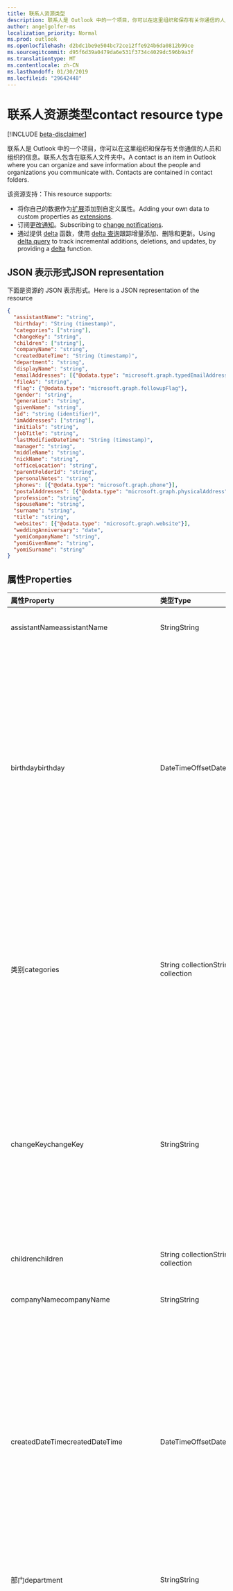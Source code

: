 ```yaml
---
title: 联系人资源类型
description: 联系人是 Outlook 中的一个项目，你可以在这里组织和保存有关你通信的人员和组织的信息。联系人包含在联系人文件夹中。
author: angelgolfer-ms
localization_priority: Normal
ms.prod: outlook
ms.openlocfilehash: d2bdc1be9e504bc72ce12ffe924b6da0812b99ce
ms.sourcegitcommit: d95f6d39a0479da6e531f3734c4029dc596b9a3f
ms.translationtype: MT
ms.contentlocale: zh-CN
ms.lasthandoff: 01/30/2019
ms.locfileid: "29642448"
---
```

# <a name="contact-resource-type"></a><span data-ttu-id="4ddf6-104">联系人资源类型</span><span class="sxs-lookup"><span data-stu-id="4ddf6-104">contact resource type</span></span>

[!INCLUDE [beta-disclaimer](../../includes/beta-disclaimer.md)]

<span data-ttu-id="4ddf6-p102">联系人是 Outlook 中的一个项目，你可以在这里组织和保存有关你通信的人员和组织的信息。联系人包含在联系人文件夹中。</span><span class="sxs-lookup"><span data-stu-id="4ddf6-p102">A contact is an item in Outlook where you can organize and save information about the people and organizations you communicate with. Contacts are contained in contact folders.</span></span>

<span data-ttu-id="4ddf6-107">该资源支持：</span><span class="sxs-lookup"><span data-stu-id="4ddf6-107">This resource supports:</span></span>

- <span data-ttu-id="4ddf6-108">将你自己的数据作为[扩展](/graph/extensibility-overview)添加到自定义属性。</span><span class="sxs-lookup"><span data-stu-id="4ddf6-108">Adding your own data to custom properties as [extensions](/graph/extensibility-overview).</span></span>
- <span data-ttu-id="4ddf6-109">订阅[更改通知](/graph/webhooks)。</span><span class="sxs-lookup"><span data-stu-id="4ddf6-109">Subscribing to [change notifications](/graph/webhooks).</span></span>
- <span data-ttu-id="4ddf6-110">通过提供 [delta](../api/contact-delta.md) 函数，使用 [delta 查询](/graph/delta-query-overview)跟踪增量添加、删除和更新。</span><span class="sxs-lookup"><span data-stu-id="4ddf6-110">Using [delta query](/graph/delta-query-overview) to track incremental additions, deletions, and updates, by providing a [delta](../api/contact-delta.md) function.</span></span>

## <a name="json-representation"></a><span data-ttu-id="4ddf6-111">JSON 表示形式</span><span class="sxs-lookup"><span data-stu-id="4ddf6-111">JSON representation</span></span>

<span data-ttu-id="4ddf6-112">下面是资源的 JSON 表示形式。</span><span class="sxs-lookup"><span data-stu-id="4ddf6-112">Here is a JSON representation of the resource</span></span>

<!-- {
  "blockType": "resource",
  "optionalProperties": [
    "extensions",
    "multiValueExtendedProperties",
    "photo",
    "singleValueExtendedProperties"
  ],
  "@odata.type": "microsoft.graph.contact"
}-->

```json
{
  "assistantName": "string",
  "birthday": "String (timestamp)",
  "categories": ["string"],
  "changeKey": "string",
  "children": ["string"],
  "companyName": "string",
  "createdDateTime": "String (timestamp)",
  "department": "string",
  "displayName": "string",
  "emailAddresses": [{"@odata.type": "microsoft.graph.typedEmailAddress"}],
  "fileAs": "string",
  "flag": {"@odata.type": "microsoft.graph.followupFlag"},
  "gender": "string",
  "generation": "string",
  "givenName": "string",
  "id": "string (identifier)",
  "imAddresses": ["string"],
  "initials": "string",
  "jobTitle": "string",
  "lastModifiedDateTime": "String (timestamp)",
  "manager": "string",
  "middleName": "string",
  "nickName": "string",
  "officeLocation": "string",
  "parentFolderId": "string",
  "personalNotes": "string",
  "phones": [{"@odata.type": "microsoft.graph.phone"}],
  "postalAddresses": [{"@odata.type": "microsoft.graph.physicalAddress"}],
  "profession": "string",
  "spouseName": "string",
  "surname": "string",
  "title": "string",
  "websites": [{"@odata.type": "microsoft.graph.website"}],
  "weddingAnniversary": "date",
  "yomiCompanyName": "string",
  "yomiGivenName": "string",
  "yomiSurname": "string"
}

```
## <a name="properties"></a><span data-ttu-id="4ddf6-113">属性</span><span class="sxs-lookup"><span data-stu-id="4ddf6-113">Properties</span></span>
| <span data-ttu-id="4ddf6-114">属性</span><span class="sxs-lookup"><span data-stu-id="4ddf6-114">Property</span></span>     | <span data-ttu-id="4ddf6-115">类型</span><span class="sxs-lookup"><span data-stu-id="4ddf6-115">Type</span></span>   |<span data-ttu-id="4ddf6-116">说明</span><span class="sxs-lookup"><span data-stu-id="4ddf6-116">Description</span></span>|
|:---------------|:--------|:----------|
|<span data-ttu-id="4ddf6-117">assistantName</span><span class="sxs-lookup"><span data-stu-id="4ddf6-117">assistantName</span></span>|<span data-ttu-id="4ddf6-118">String</span><span class="sxs-lookup"><span data-stu-id="4ddf6-118">String</span></span>|<span data-ttu-id="4ddf6-119">联系人助理的姓名。</span><span class="sxs-lookup"><span data-stu-id="4ddf6-119">The name of the contact's assistant.</span></span>|
|<span data-ttu-id="4ddf6-120">birthday</span><span class="sxs-lookup"><span data-stu-id="4ddf6-120">birthday</span></span>|<span data-ttu-id="4ddf6-121">DateTimeOffset</span><span class="sxs-lookup"><span data-stu-id="4ddf6-121">DateTimeOffset</span></span>|<span data-ttu-id="4ddf6-p103">联系人的生日。时间戳类型表示使用 ISO 8601 格式的日期和时间信息，并且始终处于 UTC 时间。例如，2014 年 1 月 1 日午夜 UTC 类似于如下形式：`'2014-01-01T00:00:00Z'`</span><span class="sxs-lookup"><span data-stu-id="4ddf6-p103">The contact's birthday. The Timestamp type represents date and time information using ISO 8601 format and is always in UTC time. For example, midnight UTC on Jan 1, 2014 would look like this: `'2014-01-01T00:00:00Z'`</span></span>|
|<span data-ttu-id="4ddf6-125">类别</span><span class="sxs-lookup"><span data-stu-id="4ddf6-125">categories</span></span>|<span data-ttu-id="4ddf6-126">String collection</span><span class="sxs-lookup"><span data-stu-id="4ddf6-126">String collection</span></span>|<span data-ttu-id="4ddf6-127">与联系人关联的类别。</span><span class="sxs-lookup"><span data-stu-id="4ddf6-127">The categories associated with the contact.</span></span> <span data-ttu-id="4ddf6-128">每个类别对应于为用户定义的 [outlookCategory](outlookcategory.md) 的 **displayName** 属性。</span><span class="sxs-lookup"><span data-stu-id="4ddf6-128">Each category corresponds to the **displayName** property of an [outlookCategory](outlookcategory.md) defined for the user.</span></span>|
|<span data-ttu-id="4ddf6-129">changeKey</span><span class="sxs-lookup"><span data-stu-id="4ddf6-129">changeKey</span></span>|<span data-ttu-id="4ddf6-130">String</span><span class="sxs-lookup"><span data-stu-id="4ddf6-130">String</span></span>|<span data-ttu-id="4ddf6-p105">标识联系人的版本。每次联系人更改时，ChangeKey 也将更改。这样，Exchange 可以将更改应用于该对象的正确版本。</span><span class="sxs-lookup"><span data-stu-id="4ddf6-p105">Identifies the version of the contact. Every time the contact is changed, ChangeKey changes as well. This allows Exchange to apply changes to the correct version of the object.</span></span>|
|<span data-ttu-id="4ddf6-134">children</span><span class="sxs-lookup"><span data-stu-id="4ddf6-134">children</span></span>|<span data-ttu-id="4ddf6-135">String collection</span><span class="sxs-lookup"><span data-stu-id="4ddf6-135">String collection</span></span>|<span data-ttu-id="4ddf6-136">联系人子女的姓名。</span><span class="sxs-lookup"><span data-stu-id="4ddf6-136">The names of the contact's children.</span></span>|
|<span data-ttu-id="4ddf6-137">companyName</span><span class="sxs-lookup"><span data-stu-id="4ddf6-137">companyName</span></span>|<span data-ttu-id="4ddf6-138">String</span><span class="sxs-lookup"><span data-stu-id="4ddf6-138">String</span></span>|<span data-ttu-id="4ddf6-139">联系人所在公司的名称。</span><span class="sxs-lookup"><span data-stu-id="4ddf6-139">The name of the contact's company.</span></span>|
|<span data-ttu-id="4ddf6-140">createdDateTime</span><span class="sxs-lookup"><span data-stu-id="4ddf6-140">createdDateTime</span></span>|<span data-ttu-id="4ddf6-141">DateTimeOffset</span><span class="sxs-lookup"><span data-stu-id="4ddf6-141">DateTimeOffset</span></span>|<span data-ttu-id="4ddf6-p106">创建联系人的时间。时间戳类型表示使用 ISO 8601 格式的日期和时间信息，并且始终处于 UTC 时间。例如，2014 年 1 月 1 日午夜 UTC 类似于如下形式：`'2014-01-01T00:00:00Z'`</span><span class="sxs-lookup"><span data-stu-id="4ddf6-p106">The time the contact was created. The Timestamp type represents date and time information using ISO 8601 format and is always in UTC time. For example, midnight UTC on Jan 1, 2014 would look like this: `'2014-01-01T00:00:00Z'`</span></span>|
|<span data-ttu-id="4ddf6-145">部门</span><span class="sxs-lookup"><span data-stu-id="4ddf6-145">department</span></span>|<span data-ttu-id="4ddf6-146">String</span><span class="sxs-lookup"><span data-stu-id="4ddf6-146">String</span></span>|<span data-ttu-id="4ddf6-147">联系人所在的部门。</span><span class="sxs-lookup"><span data-stu-id="4ddf6-147">The contact's department.</span></span>|
|<span data-ttu-id="4ddf6-148">displayName</span><span class="sxs-lookup"><span data-stu-id="4ddf6-148">displayName</span></span>|<span data-ttu-id="4ddf6-149">String</span><span class="sxs-lookup"><span data-stu-id="4ddf6-149">String</span></span>|<span data-ttu-id="4ddf6-150">联系人的显示名称。</span><span class="sxs-lookup"><span data-stu-id="4ddf6-150">The contact's display name.</span></span> <span data-ttu-id="4ddf6-151">您可以[创建](../api/user-post-contacts.md)或[更新](../api/contact-update.md)操作中指定的显示名称。</span><span class="sxs-lookup"><span data-stu-id="4ddf6-151">You can specify the display name in a [create](../api/user-post-contacts.md) or [update](../api/contact-update.md) operation.</span></span> <span data-ttu-id="4ddf6-152">请注意，以后对其他属性更新可能会导致自动生成的值覆盖已指定的显示名称值。</span><span class="sxs-lookup"><span data-stu-id="4ddf6-152">Note that later updates to other properties may cause an automatically generated value to overwrite the displayName value you have specified.</span></span> <span data-ttu-id="4ddf6-153">若要保留现有的值，请始终作为[更新](../api/contact-update.md)操作中的 displayName 包括它。</span><span class="sxs-lookup"><span data-stu-id="4ddf6-153">To preserve a pre-existing value, always include it as displayName in an [update](../api/contact-update.md) operation.</span></span>|
|<span data-ttu-id="4ddf6-154">emailAddresses</span><span class="sxs-lookup"><span data-stu-id="4ddf6-154">emailAddresses</span></span>|<span data-ttu-id="4ddf6-155">[typedEmailAddress](typedemailaddress.md)集合</span><span class="sxs-lookup"><span data-stu-id="4ddf6-155">[typedEmailAddress](typedemailaddress.md) collection</span></span>|<span data-ttu-id="4ddf6-156">联系人的电子邮件地址。</span><span class="sxs-lookup"><span data-stu-id="4ddf6-156">The contact's email addresses.</span></span>|
|<span data-ttu-id="4ddf6-157">fileAs</span><span class="sxs-lookup"><span data-stu-id="4ddf6-157">fileAs</span></span>|<span data-ttu-id="4ddf6-158">String</span><span class="sxs-lookup"><span data-stu-id="4ddf6-158">String</span></span>|<span data-ttu-id="4ddf6-159">联系人备案的姓名。</span><span class="sxs-lookup"><span data-stu-id="4ddf6-159">The name the contact is filed under.</span></span>|
|<span data-ttu-id="4ddf6-160">flag</span><span class="sxs-lookup"><span data-stu-id="4ddf6-160">flag</span></span>|[<span data-ttu-id="4ddf6-161">followupFlag</span><span class="sxs-lookup"><span data-stu-id="4ddf6-161">followupFlag</span></span>](followupflag.md)|<span data-ttu-id="4ddf6-162">标志值，该值指示状态、 开始日期、 截止日期或为该联系人的完成日期。</span><span class="sxs-lookup"><span data-stu-id="4ddf6-162">The flag value that indicates the status, start date, due date, or completion date for the contact.</span></span> |
|<span data-ttu-id="4ddf6-163">gender</span><span class="sxs-lookup"><span data-stu-id="4ddf6-163">gender</span></span> |<span data-ttu-id="4ddf6-164">String</span><span class="sxs-lookup"><span data-stu-id="4ddf6-164">String</span></span> |<span data-ttu-id="4ddf6-165">联系人的性别。</span><span class="sxs-lookup"><span data-stu-id="4ddf6-165">The contact's gender.</span></span> |
|<span data-ttu-id="4ddf6-166">generation</span><span class="sxs-lookup"><span data-stu-id="4ddf6-166">generation</span></span>|<span data-ttu-id="4ddf6-167">String</span><span class="sxs-lookup"><span data-stu-id="4ddf6-167">String</span></span>|<span data-ttu-id="4ddf6-168">联系人所属的代。</span><span class="sxs-lookup"><span data-stu-id="4ddf6-168">The contact's generation.</span></span>|
|<span data-ttu-id="4ddf6-169">givenName</span><span class="sxs-lookup"><span data-stu-id="4ddf6-169">givenName</span></span>|<span data-ttu-id="4ddf6-170">String</span><span class="sxs-lookup"><span data-stu-id="4ddf6-170">String</span></span>|<span data-ttu-id="4ddf6-171">联系人的名。</span><span class="sxs-lookup"><span data-stu-id="4ddf6-171">The contact's given name.</span></span>|
|<span data-ttu-id="4ddf6-172">id</span><span class="sxs-lookup"><span data-stu-id="4ddf6-172">id</span></span>|<span data-ttu-id="4ddf6-173">String</span><span class="sxs-lookup"><span data-stu-id="4ddf6-173">String</span></span>|<span data-ttu-id="4ddf6-p108">联系人的唯一标识符。只读。</span><span class="sxs-lookup"><span data-stu-id="4ddf6-p108">The contact's unique identifier. Read-only.</span></span>|
|<span data-ttu-id="4ddf6-176">imAddresses</span><span class="sxs-lookup"><span data-stu-id="4ddf6-176">imAddresses</span></span>|<span data-ttu-id="4ddf6-177">String collection</span><span class="sxs-lookup"><span data-stu-id="4ddf6-177">String collection</span></span>|<span data-ttu-id="4ddf6-178">联系人的即时消息 (IM) 地址。</span><span class="sxs-lookup"><span data-stu-id="4ddf6-178">The contact's instant messaging (IM) addresses.</span></span>|
|<span data-ttu-id="4ddf6-179">initials</span><span class="sxs-lookup"><span data-stu-id="4ddf6-179">initials</span></span>|<span data-ttu-id="4ddf6-180">String</span><span class="sxs-lookup"><span data-stu-id="4ddf6-180">String</span></span>|<span data-ttu-id="4ddf6-181">联系人的姓名缩写。</span><span class="sxs-lookup"><span data-stu-id="4ddf6-181">The contact's initials.</span></span>|
|<span data-ttu-id="4ddf6-182">jobTitle</span><span class="sxs-lookup"><span data-stu-id="4ddf6-182">jobTitle</span></span>|<span data-ttu-id="4ddf6-183">String</span><span class="sxs-lookup"><span data-stu-id="4ddf6-183">String</span></span>|<span data-ttu-id="4ddf6-184">联系人的职务。</span><span class="sxs-lookup"><span data-stu-id="4ddf6-184">The contact’s job title.</span></span>|
|<span data-ttu-id="4ddf6-185">lastModifiedDateTime</span><span class="sxs-lookup"><span data-stu-id="4ddf6-185">lastModifiedDateTime</span></span>|<span data-ttu-id="4ddf6-186">DateTimeOffset</span><span class="sxs-lookup"><span data-stu-id="4ddf6-186">DateTimeOffset</span></span>|<span data-ttu-id="4ddf6-p109">修改联系人的时间。时间戳类型表示使用 ISO 8601 格式的日期和时间信息，并且始终处于 UTC 时间。例如，2014 年 1 月 1 日午夜 UTC 类似于如下形式：`'2014-01-01T00:00:00Z'`</span><span class="sxs-lookup"><span data-stu-id="4ddf6-p109">The time the contact was modified. The Timestamp type represents date and time information using ISO 8601 format and is always in UTC time. For example, midnight UTC on Jan 1, 2014 would look like this: `'2014-01-01T00:00:00Z'`</span></span>|
|<span data-ttu-id="4ddf6-190">manager</span><span class="sxs-lookup"><span data-stu-id="4ddf6-190">manager</span></span>|<span data-ttu-id="4ddf6-191">String</span><span class="sxs-lookup"><span data-stu-id="4ddf6-191">String</span></span>|<span data-ttu-id="4ddf6-192">联系人经理的姓名。</span><span class="sxs-lookup"><span data-stu-id="4ddf6-192">The name of the contact's manager.</span></span>
|<span data-ttu-id="4ddf6-193">middleName</span><span class="sxs-lookup"><span data-stu-id="4ddf6-193">middleName</span></span>|<span data-ttu-id="4ddf6-194">String</span><span class="sxs-lookup"><span data-stu-id="4ddf6-194">String</span></span>|<span data-ttu-id="4ddf6-195">联系人的中间名。</span><span class="sxs-lookup"><span data-stu-id="4ddf6-195">The contact's middle name.</span></span>|
|<span data-ttu-id="4ddf6-196">nickName</span><span class="sxs-lookup"><span data-stu-id="4ddf6-196">nickName</span></span>|<span data-ttu-id="4ddf6-197">String</span><span class="sxs-lookup"><span data-stu-id="4ddf6-197">String</span></span>|<span data-ttu-id="4ddf6-198">联系人的昵称。</span><span class="sxs-lookup"><span data-stu-id="4ddf6-198">The contact's nickname.</span></span>|
|<span data-ttu-id="4ddf6-199">officeLocation</span><span class="sxs-lookup"><span data-stu-id="4ddf6-199">officeLocation</span></span>|<span data-ttu-id="4ddf6-200">String</span><span class="sxs-lookup"><span data-stu-id="4ddf6-200">String</span></span>|<span data-ttu-id="4ddf6-201">联系人的办公室位置。</span><span class="sxs-lookup"><span data-stu-id="4ddf6-201">The location of the contact's office.</span></span>|
|<span data-ttu-id="4ddf6-202">parentFolderId</span><span class="sxs-lookup"><span data-stu-id="4ddf6-202">parentFolderId</span></span>|<span data-ttu-id="4ddf6-203">String</span><span class="sxs-lookup"><span data-stu-id="4ddf6-203">String</span></span>|<span data-ttu-id="4ddf6-204">联系人的父文件夹 ID。</span><span class="sxs-lookup"><span data-stu-id="4ddf6-204">The ID of the contact's parent folder.</span></span>|
|<span data-ttu-id="4ddf6-205">personalNotes</span><span class="sxs-lookup"><span data-stu-id="4ddf6-205">personalNotes</span></span>|<span data-ttu-id="4ddf6-206">String</span><span class="sxs-lookup"><span data-stu-id="4ddf6-206">String</span></span>|<span data-ttu-id="4ddf6-207">有关联系人的用户备注。</span><span class="sxs-lookup"><span data-stu-id="4ddf6-207">The user's notes about the contact.</span></span>|
|<span data-ttu-id="4ddf6-208">phones</span><span class="sxs-lookup"><span data-stu-id="4ddf6-208">phones</span></span> |<span data-ttu-id="4ddf6-209">[phone](phone.md) collection</span><span class="sxs-lookup"><span data-stu-id="4ddf6-209">[phone](phone.md) collection</span></span> |<span data-ttu-id="4ddf6-210">例如，家庭电话、 移动电话和商务电话与该联系人，关联的电话号码。</span><span class="sxs-lookup"><span data-stu-id="4ddf6-210">Phone numbers associated with the contact, for example, home phone, mobile phone, and business phone.</span></span> |
|<span data-ttu-id="4ddf6-211">postalAddresses</span><span class="sxs-lookup"><span data-stu-id="4ddf6-211">postalAddresses</span></span> |<span data-ttu-id="4ddf6-212">[physicalAddress](physicaladdress.md)集合</span><span class="sxs-lookup"><span data-stu-id="4ddf6-212">[physicalAddress](physicaladdress.md) collection</span></span> |<span data-ttu-id="4ddf6-213">解决与该联系人，例如家庭地址和业务地址。</span><span class="sxs-lookup"><span data-stu-id="4ddf6-213">Addresses associated with the contact, for example, home address and business address.</span></span> |
|<span data-ttu-id="4ddf6-214">profession</span><span class="sxs-lookup"><span data-stu-id="4ddf6-214">profession</span></span>|<span data-ttu-id="4ddf6-215">String</span><span class="sxs-lookup"><span data-stu-id="4ddf6-215">String</span></span>|<span data-ttu-id="4ddf6-216">联系人的职业。</span><span class="sxs-lookup"><span data-stu-id="4ddf6-216">The contact's profession.</span></span>|
|<span data-ttu-id="4ddf6-217">spouseName</span><span class="sxs-lookup"><span data-stu-id="4ddf6-217">spouseName</span></span>|<span data-ttu-id="4ddf6-218">String</span><span class="sxs-lookup"><span data-stu-id="4ddf6-218">String</span></span>|<span data-ttu-id="4ddf6-219">联系人配偶/伴侣的姓名。</span><span class="sxs-lookup"><span data-stu-id="4ddf6-219">The name of the contact's spouse/partner.</span></span>|
|<span data-ttu-id="4ddf6-220">surname</span><span class="sxs-lookup"><span data-stu-id="4ddf6-220">surname</span></span>|<span data-ttu-id="4ddf6-221">String</span><span class="sxs-lookup"><span data-stu-id="4ddf6-221">String</span></span>|<span data-ttu-id="4ddf6-222">联系人的姓氏。</span><span class="sxs-lookup"><span data-stu-id="4ddf6-222">The contact's surname.</span></span>|
|<span data-ttu-id="4ddf6-223">title</span><span class="sxs-lookup"><span data-stu-id="4ddf6-223">title</span></span>|<span data-ttu-id="4ddf6-224">String</span><span class="sxs-lookup"><span data-stu-id="4ddf6-224">String</span></span>|<span data-ttu-id="4ddf6-225">联系人的职位。</span><span class="sxs-lookup"><span data-stu-id="4ddf6-225">The contact's title.</span></span>|
|<span data-ttu-id="4ddf6-226">websites</span><span class="sxs-lookup"><span data-stu-id="4ddf6-226">websites</span></span> |<span data-ttu-id="4ddf6-227">[website](website.md) collection</span><span class="sxs-lookup"><span data-stu-id="4ddf6-227">[website](website.md) collection</span></span>|<span data-ttu-id="4ddf6-228">与联系人关联的网站。</span><span class="sxs-lookup"><span data-stu-id="4ddf6-228">Web sites associated with the contact.</span></span> |
|<span data-ttu-id="4ddf6-229">weddingAnniversary</span><span class="sxs-lookup"><span data-stu-id="4ddf6-229">weddingAnniversary</span></span> |<span data-ttu-id="4ddf6-230">Date</span><span class="sxs-lookup"><span data-stu-id="4ddf6-230">Date</span></span> |<span data-ttu-id="4ddf6-231">联系人的婚礼周年日。</span><span class="sxs-lookup"><span data-stu-id="4ddf6-231">The contact's wedding anniversary.</span></span> |
|<span data-ttu-id="4ddf6-232">yomiCompanyName</span><span class="sxs-lookup"><span data-stu-id="4ddf6-232">yomiCompanyName</span></span>|<span data-ttu-id="4ddf6-233">String</span><span class="sxs-lookup"><span data-stu-id="4ddf6-233">String</span></span>|<span data-ttu-id="4ddf6-234">联系人的注音日文公司名称。</span><span class="sxs-lookup"><span data-stu-id="4ddf6-234">The phonetic Japanese company name of the contact.</span></span>|
|<span data-ttu-id="4ddf6-235">yomiGivenName</span><span class="sxs-lookup"><span data-stu-id="4ddf6-235">yomiGivenName</span></span>|<span data-ttu-id="4ddf6-236">String</span><span class="sxs-lookup"><span data-stu-id="4ddf6-236">String</span></span>|<span data-ttu-id="4ddf6-237">联系人的注音日文名字。</span><span class="sxs-lookup"><span data-stu-id="4ddf6-237">The phonetic Japanese given name (first name) of the contact.</span></span>|
|<span data-ttu-id="4ddf6-238">yomiSurname</span><span class="sxs-lookup"><span data-stu-id="4ddf6-238">yomiSurname</span></span>|<span data-ttu-id="4ddf6-239">String</span><span class="sxs-lookup"><span data-stu-id="4ddf6-239">String</span></span>|<span data-ttu-id="4ddf6-240">联系人的注音日文姓氏。</span><span class="sxs-lookup"><span data-stu-id="4ddf6-240">The phonetic Japanese surname (last name)  of the contact.</span></span>|

## <a name="relationships"></a><span data-ttu-id="4ddf6-241">关系</span><span class="sxs-lookup"><span data-stu-id="4ddf6-241">Relationships</span></span>
| <span data-ttu-id="4ddf6-242">关系</span><span class="sxs-lookup"><span data-stu-id="4ddf6-242">Relationship</span></span> | <span data-ttu-id="4ddf6-243">类型</span><span class="sxs-lookup"><span data-stu-id="4ddf6-243">Type</span></span>   |<span data-ttu-id="4ddf6-244">说明</span><span class="sxs-lookup"><span data-stu-id="4ddf6-244">Description</span></span>|
|:---------------|:--------|:----------|
|<span data-ttu-id="4ddf6-245">extensions</span><span class="sxs-lookup"><span data-stu-id="4ddf6-245">extensions</span></span>|<span data-ttu-id="4ddf6-246">[扩展](extension.md)集合</span><span class="sxs-lookup"><span data-stu-id="4ddf6-246">[extension](extension.md) collection</span></span>|<span data-ttu-id="4ddf6-247">打开扩展名为该联系人定义的集合。</span><span class="sxs-lookup"><span data-stu-id="4ddf6-247">The collection of open extensions defined for the contact.</span></span> <span data-ttu-id="4ddf6-248">可为 Null。</span><span class="sxs-lookup"><span data-stu-id="4ddf6-248">Nullable.</span></span>|
|<span data-ttu-id="4ddf6-249">multiValueExtendedProperties</span><span class="sxs-lookup"><span data-stu-id="4ddf6-249">multiValueExtendedProperties</span></span>|<span data-ttu-id="4ddf6-250">[multiValueLegacyExtendedProperty](multivaluelegacyextendedproperty.md) 集合</span><span class="sxs-lookup"><span data-stu-id="4ddf6-250">[multiValueLegacyExtendedProperty](multivaluelegacyextendedproperty.md) collection</span></span>| <span data-ttu-id="4ddf6-p111">为联系人定义的多值扩展属性的集合。只读。可为 Null。</span><span class="sxs-lookup"><span data-stu-id="4ddf6-p111">The collection of multi-value extended properties defined for the contact. Read-only. Nullable.</span></span>|
|<span data-ttu-id="4ddf6-254">photo</span><span class="sxs-lookup"><span data-stu-id="4ddf6-254">photo</span></span>|[<span data-ttu-id="4ddf6-255">照片</span><span class="sxs-lookup"><span data-stu-id="4ddf6-255">photo</span></span>](profilephoto.md)| <span data-ttu-id="4ddf6-p112">可选的联系人照片。可以获取或设置联系人的照片。</span><span class="sxs-lookup"><span data-stu-id="4ddf6-p112">Optional contact picture. You can get or set a photo for a contact.</span></span>|
|<span data-ttu-id="4ddf6-258">singleValueExtendedProperties</span><span class="sxs-lookup"><span data-stu-id="4ddf6-258">singleValueExtendedProperties</span></span>|<span data-ttu-id="4ddf6-259">[singleValueLegacyExtendedProperty](singlevaluelegacyextendedproperty.md) 集合</span><span class="sxs-lookup"><span data-stu-id="4ddf6-259">[singleValueLegacyExtendedProperty](singlevaluelegacyextendedproperty.md) collection</span></span>| <span data-ttu-id="4ddf6-p113">为联系人定义的单值扩展属性的集合。只读。可为 Null。</span><span class="sxs-lookup"><span data-stu-id="4ddf6-p113">The collection of single-value extended properties defined for the contact. Read-only. Nullable.</span></span>|

## <a name="methods"></a><span data-ttu-id="4ddf6-263">方法</span><span class="sxs-lookup"><span data-stu-id="4ddf6-263">Methods</span></span>
| <span data-ttu-id="4ddf6-264">方法</span><span class="sxs-lookup"><span data-stu-id="4ddf6-264">Method</span></span>           | <span data-ttu-id="4ddf6-265">返回类型</span><span class="sxs-lookup"><span data-stu-id="4ddf6-265">Return Type</span></span>    |<span data-ttu-id="4ddf6-266">说明</span><span class="sxs-lookup"><span data-stu-id="4ddf6-266">Description</span></span>|
|:---------------|:--------|:----------|
|[<span data-ttu-id="4ddf6-267">获取联系人</span><span class="sxs-lookup"><span data-stu-id="4ddf6-267">Get contact</span></span>](../api/contact-get.md) | [<span data-ttu-id="4ddf6-268">联系人</span><span class="sxs-lookup"><span data-stu-id="4ddf6-268">contact</span></span>](contact.md) |<span data-ttu-id="4ddf6-269">读取 contact 对象的属性和关系。</span><span class="sxs-lookup"><span data-stu-id="4ddf6-269">Read properties and relationships of contact object.</span></span>|
|[<span data-ttu-id="4ddf6-270">创建</span><span class="sxs-lookup"><span data-stu-id="4ddf6-270">Create</span></span>](../api/user-post-contacts.md) | [<span data-ttu-id="4ddf6-271">联系人</span><span class="sxs-lookup"><span data-stu-id="4ddf6-271">contact</span></span>](contact.md) |<span data-ttu-id="4ddf6-272">将联系人添加到联系人根文件夹或其他联系人文件夹的联系人端点中。</span><span class="sxs-lookup"><span data-stu-id="4ddf6-272">Add a contact to the root Contacts folder or to the contacts endpoint of another contact folder.</span></span>|
|[<span data-ttu-id="4ddf6-273">更新</span><span class="sxs-lookup"><span data-stu-id="4ddf6-273">Update</span></span>](../api/contact-update.md) | [<span data-ttu-id="4ddf6-274">联系人</span><span class="sxs-lookup"><span data-stu-id="4ddf6-274">contact</span></span>](contact.md) |<span data-ttu-id="4ddf6-275">更新 contact 对象。</span><span class="sxs-lookup"><span data-stu-id="4ddf6-275">Update contact object.</span></span> |
|[<span data-ttu-id="4ddf6-276">删除</span><span class="sxs-lookup"><span data-stu-id="4ddf6-276">Delete</span></span>](../api/contact-delete.md) | <span data-ttu-id="4ddf6-277">无</span><span class="sxs-lookup"><span data-stu-id="4ddf6-277">None</span></span> |<span data-ttu-id="4ddf6-278">删除 contact 对象。</span><span class="sxs-lookup"><span data-stu-id="4ddf6-278">Delete contact object.</span></span> |
|[<span data-ttu-id="4ddf6-279">delta</span><span class="sxs-lookup"><span data-stu-id="4ddf6-279">delta</span></span>](../api/contact-delta.md)|<span data-ttu-id="4ddf6-280">[联系人](contact.md)集合</span><span class="sxs-lookup"><span data-stu-id="4ddf6-280">[contact](contact.md) collection</span></span>| <span data-ttu-id="4ddf6-281">获取指定文件夹中已添加、删除或更新的联系人集。</span><span class="sxs-lookup"><span data-stu-id="4ddf6-281">Get a set of contacts that have been added, deleted, or updated in a specified folder.</span></span>|
|<span data-ttu-id="4ddf6-282">**开放扩展**</span><span class="sxs-lookup"><span data-stu-id="4ddf6-282">**Open extensions**</span></span>| | |
|[<span data-ttu-id="4ddf6-283">创建开放扩展</span><span class="sxs-lookup"><span data-stu-id="4ddf6-283">Create open extension</span></span>](../api/opentypeextension-post-opentypeextension.md) |[<span data-ttu-id="4ddf6-284">openTypeExtension</span><span class="sxs-lookup"><span data-stu-id="4ddf6-284">openTypeExtension</span></span>](opentypeextension.md)| <span data-ttu-id="4ddf6-285">创建开放扩展，并将自定义属性添加到新资源或现有资源。</span><span class="sxs-lookup"><span data-stu-id="4ddf6-285">Create an open extension and add custom properties to a new or existing resource.</span></span>|
|[<span data-ttu-id="4ddf6-286">获取开放扩展</span><span class="sxs-lookup"><span data-stu-id="4ddf6-286">Get open extension</span></span>](../api/opentypeextension-get.md) |<span data-ttu-id="4ddf6-287">[openTypeExtension](opentypeextension.md) 集合</span><span class="sxs-lookup"><span data-stu-id="4ddf6-287">[openTypeExtension](opentypeextension.md) collection</span></span>| <span data-ttu-id="4ddf6-288">获取扩展名称标识的开放扩展。</span><span class="sxs-lookup"><span data-stu-id="4ddf6-288">Get an open extension identified by the extension name.</span></span>|
|<span data-ttu-id="4ddf6-289">**架构扩展**</span><span class="sxs-lookup"><span data-stu-id="4ddf6-289">**Schema extensions**</span></span>| | |
|[<span data-ttu-id="4ddf6-290">添加架构扩展值</span><span class="sxs-lookup"><span data-stu-id="4ddf6-290">Add schema extension values</span></span>](/graph/extensibility-schema-groups) || <span data-ttu-id="4ddf6-291">创建架构扩展定义，然后使用它向资源添加自定义键入数据。</span><span class="sxs-lookup"><span data-stu-id="4ddf6-291">Create a schema extension definition and then use it to add custom typed data to a resource.</span></span>|
|<span data-ttu-id="4ddf6-292">**扩展属性**</span><span class="sxs-lookup"><span data-stu-id="4ddf6-292">**Extended properties**</span></span>| | |
|[<span data-ttu-id="4ddf6-293">创建单值扩展属性</span><span class="sxs-lookup"><span data-stu-id="4ddf6-293">Create single-value extended property</span></span>](../api/singlevaluelegacyextendedproperty-post-singlevalueextendedproperties.md) |[<span data-ttu-id="4ddf6-294">联系人</span><span class="sxs-lookup"><span data-stu-id="4ddf6-294">contact</span></span>](contact.md)  |<span data-ttu-id="4ddf6-295">在新建或现有的联系人中创建一个或多个单值扩展属性。</span><span class="sxs-lookup"><span data-stu-id="4ddf6-295">Create one or more single-value extended properties in a new or existing contact.</span></span>   |
|[<span data-ttu-id="4ddf6-296">获取具有单值扩展属性的联系人</span><span class="sxs-lookup"><span data-stu-id="4ddf6-296">Get contact with single-value extended property</span></span>](../api/singlevaluelegacyextendedproperty-get.md)  | [<span data-ttu-id="4ddf6-297">联系人</span><span class="sxs-lookup"><span data-stu-id="4ddf6-297">contact</span></span>](contact.md) | <span data-ttu-id="4ddf6-298">通过使用 `$expand` 或 `$filter` 获取包含一个单值扩展属性的联系人。</span><span class="sxs-lookup"><span data-stu-id="4ddf6-298">Get contacts that contain a single-value extended property by using `$expand` or `$filter`.</span></span> |
|[<span data-ttu-id="4ddf6-299">创建多值扩展属性</span><span class="sxs-lookup"><span data-stu-id="4ddf6-299">Create multi-value extended property</span></span>](../api/multivaluelegacyextendedproperty-post-multivalueextendedproperties.md) | [<span data-ttu-id="4ddf6-300">联系人</span><span class="sxs-lookup"><span data-stu-id="4ddf6-300">contact</span></span>](contact.md) | <span data-ttu-id="4ddf6-301">在新建或现有的联系人中创建一个或多个多值扩展属性。</span><span class="sxs-lookup"><span data-stu-id="4ddf6-301">Create one or more multi-value extended properties in a new or existing contact.</span></span>  |
|[<span data-ttu-id="4ddf6-302">获取具有多值扩展属性的联系人</span><span class="sxs-lookup"><span data-stu-id="4ddf6-302">Get contact with multi-value extended property</span></span>](../api/multivaluelegacyextendedproperty-get.md)  | [<span data-ttu-id="4ddf6-303">联系人</span><span class="sxs-lookup"><span data-stu-id="4ddf6-303">contact</span></span>](contact.md) | <span data-ttu-id="4ddf6-304">使用 `$expand` 获取包含一个多值扩展属性的联系人。</span><span class="sxs-lookup"><span data-stu-id="4ddf6-304">Get a contact that contains a multi-value extended property by using `$expand`.</span></span> |

## <a name="see-also"></a><span data-ttu-id="4ddf6-305">另请参阅</span><span class="sxs-lookup"><span data-stu-id="4ddf6-305">See also</span></span>

- [<span data-ttu-id="4ddf6-306">使用增量查询跟踪 Microsoft Graph 数据更改</span><span class="sxs-lookup"><span data-stu-id="4ddf6-306">Use delta query to track changes in Microsoft Graph data</span></span>](/graph/delta-query-overview)
- [<span data-ttu-id="4ddf6-307">获取文件夹中邮件的增量更改</span><span class="sxs-lookup"><span data-stu-id="4ddf6-307">Get incremental changes to messages in a folder</span></span>](/graph/delta-query-messages)
- [<span data-ttu-id="4ddf6-308">使用扩展向资源添加自定义数据</span><span class="sxs-lookup"><span data-stu-id="4ddf6-308">Add custom data to resources using extensions</span></span>](/graph/extensibility-overview)
- [<span data-ttu-id="4ddf6-309">使用开放扩展向用户添加自定义数据</span><span class="sxs-lookup"><span data-stu-id="4ddf6-309">Add custom data to users using open extensions</span></span>](/graph/extensibility-open-users)
- [<span data-ttu-id="4ddf6-310">使用架构扩展向组添加自定义数据</span><span class="sxs-lookup"><span data-stu-id="4ddf6-310">Add custom data to groups using schema extensions</span></span>](/graph/extensibility-schema-groups)


<!-- uuid: 8fcb5dbc-d5aa-4681-8e31-b001d5168d79
2015-10-25 14:57:30 UTC -->
<!--
{
  "type": "#page.annotation",
  "description": "contact resource",
  "keywords": "",
  "section": "documentation",
  "tocPath": "",
  "suppressions": [
    "Error: /api-reference/beta/resources/contact.md:\r\n      Exception processing links.\r\n    System.ArgumentException: Link Definition was null. Link text: !INCLUDE [beta-disclaimer](../../includes/beta-disclaimer.md)\r\n      at ApiDoctor.Validation.DocFile.get_LinkDestinations()\r\n      at ApiDoctor.Validation.DocSet.ValidateLinks(Boolean includeWarnings, String[] relativePathForFiles, IssueLogger issues, Boolean requireFilenameCaseMatch, Boolean printOrphanedFiles)"
  ]
}
-->
